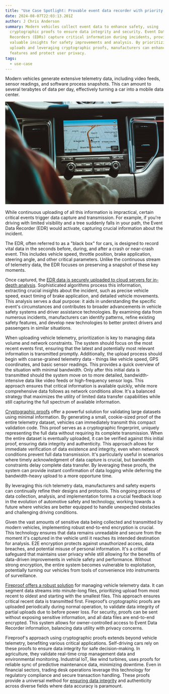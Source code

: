 ```yaml
---
title: "Use Case Spotlight: Provable event data recorder with priority delivery"
date: 2024-08-07T22:03:13.201Z
author: J Chris Anderson
summary: Modern vehicles collect event data to enhance safety, using
  cryptographic proofs to ensure data integrity and security. Event Data
  Recorders (EDRs) capture critical information during incidents, providing
  valuable insights for safety improvements and analysis. By prioritizing data
  uploads and leveraging cryptographic proofs, manufacturers can enhance safety
  features and protect user privacy.
tags:
  - use-case
---
```

Modern vehicles generate extensive telemetry data, including video feeds, sensor readings, and software process snapshots. This can amount to several terabytes of data per day, effectively turning a car into a mobile data center.

![car navigation system](/static/img/car.jpg)

While continuous uploading of all this information is impractical, certain critical events trigger data capture and transmission. For example, if you're driving with limited visibility and a tree suddenly falls in your path, the Event Data Recorder (EDR) would activate, capturing crucial information about the incident.

The EDR, often referred to as a "black box" for cars, is designed to record vital data in the seconds before, during, and after a crash or near-crash event. This includes vehicle speed, throttle position, brake application, steering angle, and other critical parameters. Unlike the continuous stream of telemetry data, the EDR focuses on preserving a snapshot of these key moments.

Once captured, the [EDR data is securely uploaded to cloud servers for in-depth analysis](https://www.degruyter.com/document/doi/10.1515/eng-2020-0007/html). Sophisticated algorithms process this information, extracting crucial insights about the incident, such as precise vehicle speed, exact timing of brake application, and detailed vehicle movements. This analysis serves a dual purpose: it aids in understanding the specific event's circumstances and contributes to broader advancements in vehicle safety systems and driver assistance technologies. By examining data from numerous incidents, manufacturers can identify patterns, refine existing safety features, and develop new technologies to better protect drivers and passengers in similar situations.

When uploading vehicle telemetry, prioritization is key to managing data volume and network constraints. The system should focus on the most recent events first, ensuring that the latest and potentially most relevant information is transmitted promptly. Additionally, the upload process should begin with coarse-grained telemetry data - things like vehicle speed, GPS coordinates, and basic sensor readings. This provides a quick overview of the situation with minimal bandwidth. Only after this initial data is transmitted should the system move on to more detailed, bandwidth-intensive data like video feeds or high-frequency sensor logs. This approach ensures that critical information is available quickly, while more comprehensive data follows as network conditions allow. It's a balanced strategy that maximizes the utility of limited data transfer capabilities while still capturing the full spectrum of available information.

[Cryptographic proofs](https://fireproof.storage/posts/from-mlops-to-point-of-sale:-merkle-proofs-and-data-locality/) offer a powerful solution for validating large datasets using minimal information. By generating a small, cookie-sized proof of the entire telemetry dataset, vehicles can immediately transmit this compact validation code. This proof serves as a cryptographic fingerprint, uniquely representing the full data without requiring its complete transmission. When the entire dataset is eventually uploaded, it can be verified against this initial proof, ensuring data integrity and authenticity. This approach allows for immediate verification of data existence and integrity, even when network conditions prevent full data transmission. It's particularly useful in scenarios where timely acknowledgment of data capture is crucial, but bandwidth constraints delay complete data transfer. By leveraging these proofs, the system can provide instant confirmation of data logging while deferring the bandwidth-heavy upload to a more opportune time.

By leveraging this rich telemetry data, manufacturers and safety experts can continually refine their designs and protocols. This ongoing process of data collection, analysis, and implementation forms a crucial feedback loop in the evolution of automotive safety and technology, working towards a future where vehicles are better equipped to handle unexpected obstacles and challenging driving conditions.

Given the vast amounts of sensitive data being collected and transmitted by modern vehicles, implementing robust end-to-end encryption is crucial. This technology ensures that data remains unreadable and secure from the moment it's captured in the vehicle until it reaches its intended destination for analysis. E2E encryption protects against unauthorized access, data breaches, and potential misuse of personal information. It's a critical safeguard that maintains user privacy while still allowing for the benefits of data-driven improvements in vehicle safety and performance. Without strong encryption, the entire system becomes vulnerable to exploitation, potentially turning our vehicles from tools of convenience into instruments of surveillance.

[Fireproof offers a robust solution](https://fireproof.storage/posts/understanding-the-fireproof-value-proposition/) for managing vehicle telemetry data. It can segment data streams into minute-long files, prioritizing upload from most recent to oldest and starting with the smallest files. This approach ensures critical recent data is transmitted first. Fireproof’s cryptographic proofs are uploaded periodically during normal operation, to validate data integrity of partial uploads due to before power loss. For security, proofs can be sent without exposing sensitive information, and all data files are end-to-end encrypted. This system allows for owner-controlled access to Event Data Recorder information, balancing data utility with privacy concerns.

Fireproof's approach using cryptographic proofs extends beyond vehicle telemetry, benefiting various critical applications. Self-driving cars rely on these proofs to ensure data integrity for safe decision-making. In agriculture, they validate real-time crop management data and environmental monitoring. Industrial IoT, like wind turbines, uses proofs for reliable sync of predictive maintenance data, minimizing downtime. Even in financial sectors, trading desk operations leverage this technology for regulatory compliance and secure transaction handling. These proofs provide a universal method for [ensuring data integrity](https://fireproof.storage/posts/why-verifiable-crdts-are-the-future-of-web-data/) and authenticity across diverse fields where data accuracy is paramount.